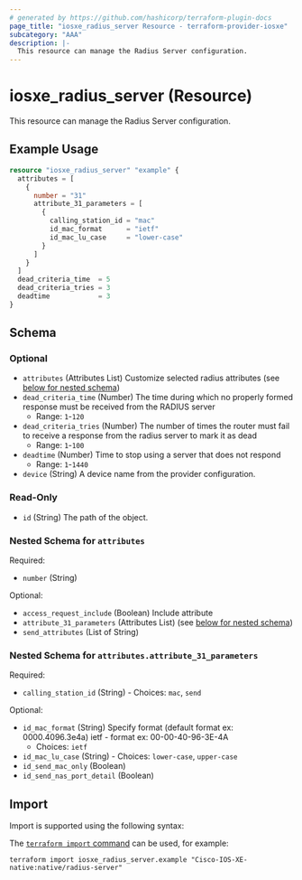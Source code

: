 ```yaml
---
# generated by https://github.com/hashicorp/terraform-plugin-docs
page_title: "iosxe_radius_server Resource - terraform-provider-iosxe"
subcategory: "AAA"
description: |-
  This resource can manage the Radius Server configuration.
---
```


# iosxe_radius_server (Resource)

This resource can manage the Radius Server configuration.

## Example Usage

```terraform
resource "iosxe_radius_server" "example" {
  attributes = [
    {
      number = "31"
      attribute_31_parameters = [
        {
          calling_station_id = "mac"
          id_mac_format      = "ietf"
          id_mac_lu_case     = "lower-case"
        }
      ]
    }
  ]
  dead_criteria_time  = 5
  dead_criteria_tries = 3
  deadtime            = 3
}
```

<!-- schema generated by tfplugindocs -->
## Schema

### Optional

- `attributes` (Attributes List) Customize selected radius attributes (see [below for nested schema](#nestedatt--attributes))
- `dead_criteria_time` (Number) The time during which no properly formed response must be received from the RADIUS server
  - Range: `1`-`120`
- `dead_criteria_tries` (Number) The number of times the router must fail to receive a response from the radius server to mark it as dead
  - Range: `1`-`100`
- `deadtime` (Number) Time to stop using a server that does not respond
  - Range: `1`-`1440`
- `device` (String) A device name from the provider configuration.

### Read-Only

- `id` (String) The path of the object.

<a id="nestedatt--attributes"></a>
### Nested Schema for `attributes`

Required:

- `number` (String)

Optional:

- `access_request_include` (Boolean) Include attribute
- `attribute_31_parameters` (Attributes List) (see [below for nested schema](#nestedatt--attributes--attribute_31_parameters))
- `send_attributes` (List of String)

<a id="nestedatt--attributes--attribute_31_parameters"></a>
### Nested Schema for `attributes.attribute_31_parameters`

Required:

- `calling_station_id` (String) - Choices: `mac`, `send`

Optional:

- `id_mac_format` (String) Specify format (default format ex: 0000.4096.3e4a) ietf - format ex: 00-00-40-96-3E-4A
  - Choices: `ietf`
- `id_mac_lu_case` (String) - Choices: `lower-case`, `upper-case`
- `id_send_mac_only` (Boolean)
- `id_send_nas_port_detail` (Boolean)

## Import

Import is supported using the following syntax:

The [`terraform import` command](https://developer.hashicorp.com/terraform/cli/commands/import) can be used, for example:

```shell
terraform import iosxe_radius_server.example "Cisco-IOS-XE-native:native/radius-server"
```
